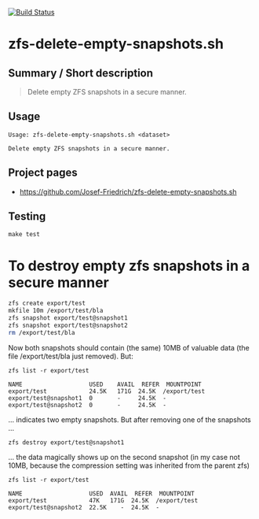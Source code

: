 [![Build Status](https://travis-ci.org/Josef-Friedrich/zfs-delete-empty-snapshots.sh.svg?branch=master)](https://travis-ci.org/Josef-Friedrich/zfs-delete-empty-snapshots.sh)

# zfs-delete-empty-snapshots.sh


## Summary / Short description

> Delete empty ZFS snapshots in a secure manner.

## Usage

```
Usage: zfs-delete-empty-snapshots.sh <dataset>

Delete empty ZFS snapshots in a secure manner.

```

## Project pages

* https://github.com/Josef-Friedrich/zfs-delete-empty-snapshots.sh

## Testing

```
make test
```

# To destroy empty zfs snapshots in a secure manner

```sh
zfs create export/test
mkfile 10m /export/test/bla
zfs snapshot export/test@snapshot1
zfs snapshot export/test@snapshot2
rm /export/test/bla
```

Now both snapshots should contain (the same) 10MB of valuable data (the
file /export/test/bla just removed). But:


`zfs list -r export/test`

```
NAME                   USED    AVAIL  REFER  MOUNTPOINT
export/test            24.5K   171G  24.5K  /export/test
export/test@snapshot1  0       -     24.5K  -
export/test@snapshot2  0       -     24.5K  -
```

... indicates two empty snapshots. But after removing one of the
snapshots ...

`zfs destroy export/test@snapshot1`

... the data magically shows up on the second snapshot (in my case not
10MB, because the compression setting was inherited from the parent zfs)

`zfs list -r export/test`

```
NAME                   USED  AVAIL  REFER  MOUNTPOINT
export/test            47K   171G  24.5K  /export/test
export/test@snapshot2  22.5K    -  24.5K  -
```
